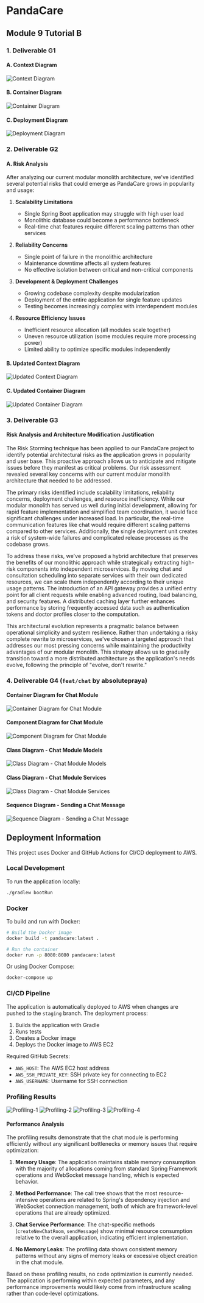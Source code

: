 # PandaCare

## Module 9 Tutorial B

### 1. Deliverable G1

#### A. Context Diagram

![Context Diagram](./images/g1-1.png)

#### B. Container Diagram

![Container Diagram](./images/g1-2.png)

#### C. Deployment Diagram

![Deployment Diagram](./images/g1-3.png)

### 2. Deliverable G2

#### A. Risk Analysis

After analyzing our current modular monolith architecture, we've identified several potential risks that could emerge as PandaCare grows in popularity and usage:

1. **Scalability Limitations**

   - Single Spring Boot application may struggle with high user load
   - Monolithic database could become a performance bottleneck
   - Real-time chat features require different scaling patterns than other services

2. **Reliability Concerns**

   - Single point of failure in the monolithic architecture
   - Maintenance downtime affects all system features
   - No effective isolation between critical and non-critical components

3. **Development & Deployment Challenges**

   - Growing codebase complexity despite modularization
   - Deployment of the entire application for single feature updates
   - Testing becomes increasingly complex with interdependent modules

4. **Resource Efficiency Issues**
   - Inefficient resource allocation (all modules scale together)
   - Uneven resource utilization (some modules require more processing power)
   - Limited ability to optimize specific modules independently

#### B. Updated Context Diagram

![Updated Context Diagram](./images/g2-2.png)

#### C. Updated Container Diagram

![Updated Container Diagram](./images/g2-3.png)

### 3. Deliverable G3

#### Risk Analysis and Architecture Modification Justification

The Risk Storming technique has been applied to our PandaCare project to identify potential architectural risks as the application grows in popularity and user base. This proactive approach allows us to anticipate and mitigate issues before they manifest as critical problems. Our risk assessment revealed several key concerns with our current modular monolith architecture that needed to be addressed.

The primary risks identified include scalability limitations, reliability concerns, deployment challenges, and resource inefficiency. While our modular monolith has served us well during initial development, allowing for rapid feature implementation and simplified team coordination, it would face significant challenges under increased load. In particular, the real-time communication features like chat would require different scaling patterns compared to other services. Additionally, the single deployment unit creates a risk of system-wide failures and complicated release processes as the codebase grows.

To address these risks, we've proposed a hybrid architecture that preserves the benefits of our monolithic approach while strategically extracting high-risk components into independent microservices. By moving chat and consultation scheduling into separate services with their own dedicated resources, we can scale them independently according to their unique usage patterns. The introduction of an API gateway provides a unified entry point for all client requests while enabling advanced routing, load balancing, and security features. A distributed caching layer further enhances performance by storing frequently accessed data such as authentication tokens and doctor profiles closer to the computation.

This architectural evolution represents a pragmatic balance between operational simplicity and system resilience. Rather than undertaking a risky complete rewrite to microservices, we've chosen a targeted approach that addresses our most pressing concerns while maintaining the productivity advantages of our modular monolith. This strategy allows us to gradually transition toward a more distributed architecture as the application's needs evolve, following the principle of "evolve, don't rewrite."

### 4. Deliverable G4 (`feat/chat` by absolutepraya)

#### Container Diagram for Chat Module

![Container Diagram for Chat Module](./images/g4-1.png)

#### Component Diagram for Chat Module

![Component Diagram for Chat Module](./images/g4-2.png)

#### Class Diagram - Chat Module Models

![Class Diagram - Chat Module Models](./images/g4-3.png)

#### Class Diagram - Chat Module Services

![Class Diagram - Chat Module Services](./images/g4-4.png)

#### Sequence Diagram - Sending a Chat Message

![Sequence Diagram - Sending a Chat Message](./images/g4-5.png)

## Deployment Information

This project uses Docker and GitHub Actions for CI/CD deployment to AWS.

### Local Development

To run the application locally:

```bash
./gradlew bootRun
```

### Docker

To build and run with Docker:

```bash
# Build the Docker image
docker build -t pandacare:latest .

# Run the container
docker run -p 8080:8080 pandacare:latest
```

Or using Docker Compose:

```bash
docker-compose up
```

### CI/CD Pipeline

The application is automatically deployed to AWS when changes are pushed to the `staging` branch. The deployment process:

1. Builds the application with Gradle
2. Runs tests
3. Creates a Docker image
4. Deploys the Docker image to AWS EC2

Required GitHub Secrets:

- `AWS_HOST`: The AWS EC2 host address
- `AWS_SSH_PRIVATE_KEY`: SSH private key for connecting to EC2
- `AWS_USERNAME`: Username for SSH connection

### Profiling Results

![Profiling-1](./images/chat-profiling-1.png)
![Profiling-2](./images/chat-profiling-2.png)
![Profiling-3](./images/chat-profiling-3.png)
![Profiling-4](./images/chat-profiling-4.png)

#### Performance Analysis

The profiling results demonstrate that the chat module is performing efficiently without any significant bottlenecks or memory issues that require optimization:

1. **Memory Usage**: The application maintains stable memory consumption with the majority of allocations coming from standard Spring Framework operations and WebSocket message handling, which is expected behavior.

2. **Method Performance**: The call tree shows that the most resource-intensive operations are related to Spring's dependency injection and WebSocket connection management, both of which are framework-level operations that are already optimized.

3. **Chat Service Performance**: The chat-specific methods (`createNewChatRoom`, `sendMessage`) show minimal resource consumption relative to the overall application, indicating efficient implementation.

4. **No Memory Leaks**: The profiling data shows consistent memory patterns without any signs of memory leaks or excessive object creation in the chat module.

Based on these profiling results, no code optimization is currently needed. The application is performing within expected parameters, and any performance improvements would likely come from infrastructure scaling rather than code-level optimizations.
